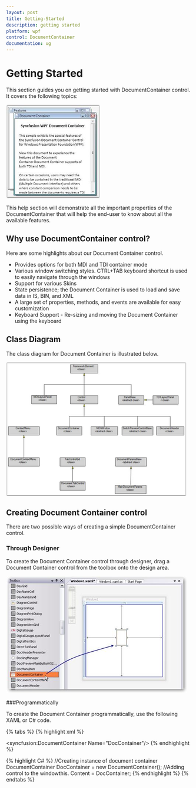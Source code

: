 ```yaml
---
layout: post
title: Getting-Started
description: getting started
platform: wpf
control: DocumentContainer
documentation: ug
---
```


# Getting Started

This section guides you on getting started with DocumentContainer control. It covers the following topics:



![](Getting-Started_images/Getting-Started_img1.jpeg)





This help section will demonstrate all the important properties of the DocumentContainer that will help the end-user to know about all the available features.

## Why use DocumentContainer control?

Here are some highlights about our Document Container control.

* Provides options for both MDI and TDI container mode
* Various window switching styles. CTRL+TAB keyboard shortcut is used to easily navigate through the windows
* Support for various Skins 
* State persistence; the Document Container is used to load and save data in IS, BIN, and XML
* A large set of properties, methods, and events are available for easy customization
* Keyboard Support - Re-sizing and moving the Document Container using the keyboard

## Class Diagram


The class diagram for Document Container is illustrated below. 



![](Getting-Started_images/Getting-Started_img2.png)



## Creating Document Container control

There are two possible ways of creating a simple DocumentContainer control. 

### Through Designer

To create the Document Container control through designer, drag a Document Container control from the toolbox onto the design area.



![](Getting-Started_images/Getting-Started_img3.jpeg)



###Programmatically

To create the Document Container programmatically, use the following XAML or C# code.


{% tabs %}
{% highlight xml %}
<!-- Adding Document Container -->
<syncfusion:DocumentContainer Name="DocContainer"/>
{% endhighlight %}

{% highlight C# %}
//Creating instance of document container
DocumentContainer DocContainer = new DocumentContainer();
//Adding control to the windowthis.
Content = DocContainer;
{% endhighlight %}
{% endtabs %}


